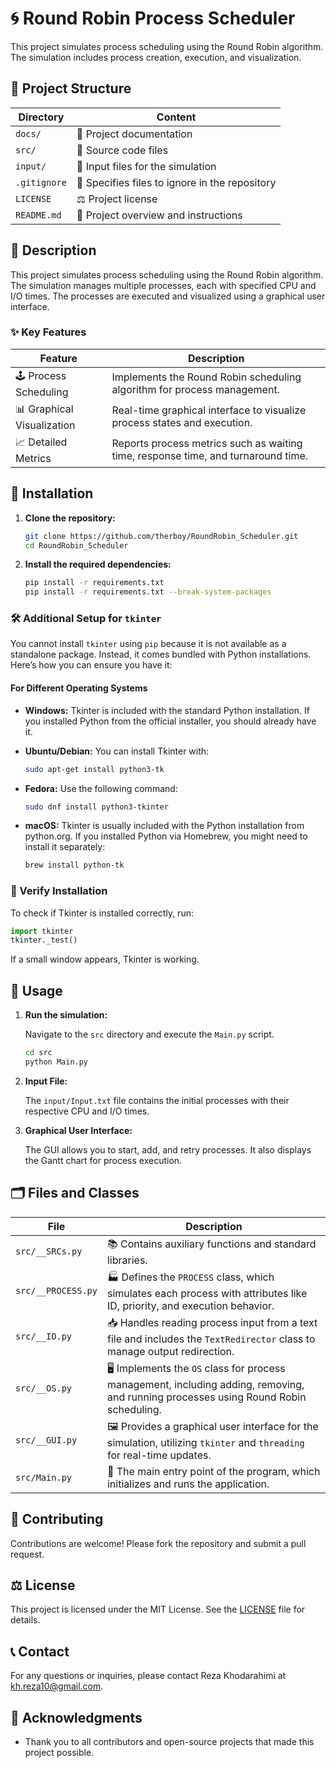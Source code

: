 
# 🌀 Round Robin Process Scheduler

This project simulates process scheduling using the Round Robin algorithm. The simulation includes process creation, execution, and visualization.

## 📁 Project Structure

| Directory      | Content                                         |
|----------------|-------------------------------------------------|
| `docs/`        | 📄 Project documentation                        |
| `src/`         | 📂 Source code files                            |
| `input/`       | 📑 Input files for the simulation               |
| `.gitignore`   | 🚫 Specifies files to ignore in the repository  |
| `LICENSE`      | ⚖️ Project license                              |
| `README.md`    | 📜 Project overview and instructions            |

## 📜 Description

This project simulates process scheduling using the Round Robin algorithm. The simulation manages multiple processes, each with specified CPU and I/O times. The processes are executed and visualized using a graphical user interface.

### ✨ Key Features

| Feature                 | Description                                                            |
|-------------------------|------------------------------------------------------------------------|
| 🕹️ Process Scheduling   | Implements the Round Robin scheduling algorithm for process management.|
| 📊 Graphical Visualization | Real-time graphical interface to visualize process states and execution.|
| 📈 Detailed Metrics     | Reports process metrics such as waiting time, response time, and turnaround time.|

## 💾 Installation

1. **Clone the repository:**

   ```bash
   git clone https://github.com/therboy/RoundRobin_Scheduler.git
   cd RoundRobin_Scheduler
   ```

2. **Install the required dependencies:**

   ```bash
   pip install -r requirements.txt
   pip install -r requirements.txt --break-system-packages
   ```

### 🛠️ Additional Setup for `tkinter`

You cannot install `tkinter` using `pip` because it is not available as a standalone package. Instead, it comes bundled with Python installations. Here’s how you can ensure you have it:

#### For Different Operating Systems

- **Windows:**
  Tkinter is included with the standard Python installation. If you installed Python from the official installer, you should already have it.

- **Ubuntu/Debian:**
  You can install Tkinter with:
  ```bash
  sudo apt-get install python3-tk
  ```

- **Fedora:**
  Use the following command:
  ```bash
  sudo dnf install python3-tkinter
  ```

- **macOS:**
  Tkinter is usually included with the Python installation from python.org. If you installed Python via Homebrew, you might need to install it separately:
  ```bash
  brew install python-tk
  ```

### 🧪 Verify Installation

To check if Tkinter is installed correctly, run:

```python
import tkinter
tkinter._test()
```

If a small window appears, Tkinter is working.

## 🚀 Usage

1. **Run the simulation:**

   Navigate to the `src` directory and execute the `Main.py` script.

   ```bash
   cd src
   python Main.py
   ```

2. **Input File:**

   The `input/Input.txt` file contains the initial processes with their respective CPU and I/O times.

3. **Graphical User Interface:**

   The GUI allows you to start, add, and retry processes. It also displays the Gantt chart for process execution.

## 🗂️ Files and Classes

| File               | Description                                                                 |
|--------------------|-----------------------------------------------------------------------------|
| `src/__SRCs.py`    | 📚 Contains auxiliary functions and standard libraries.                     |
| `src/__PROCESS.py` | 🏭 Defines the `PROCESS` class, which simulates each process with attributes like ID, priority, and execution behavior. |
| `src/__IO.py`      | 📥 Handles reading process input from a text file and includes the `TextRedirector` class to manage output redirection. |
| `src/__OS.py`      | 🖥️ Implements the `OS` class for process management, including adding, removing, and running processes using Round Robin scheduling. |
| `src/__GUI.py`     | 🖼️ Provides a graphical user interface for the simulation, utilizing `tkinter` and `threading` for real-time updates. |
| `src/Main.py`      | 🚪 The main entry point of the program, which initializes and runs the application. |

## 🤝 Contributing

Contributions are welcome! Please fork the repository and submit a pull request.

## ⚖️ License

This project is licensed under the MIT License. See the [LICENSE](LICENSE) file for details.

## 📞 Contact

For any questions or inquiries, please contact Reza Khodarahimi at kh.reza10@gmail.com.

## 🙏 Acknowledgments

- Thank you to all contributors and open-source projects that made this project possible.

